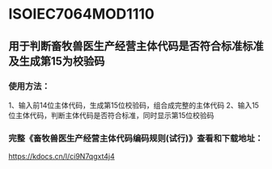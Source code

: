 # ISOIEC7064MOD1110 
## 用于判断畜牧兽医生产经营主体代码是否符合标准标准及生成第15为校验码

### 使用方法：
1、输入前14位主体代码，生成第15位校验码，组合成完整的主体代码
2、输入15位主体代码，判断主体代码是否符合标准，同时显示第15位校验码

### 完整《畜牧兽医生产经营主体代码编码规则(试行)》查看和下载地址：
https://kdocs.cn/l/ci9N7qgxt4j4
